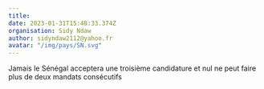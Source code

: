 ```yaml
---
title: 
date: 2023-01-31T15:48:33.374Z
organisation: Sidy Ndaw 
author: sidyndaw2112@yahoo.fr
avatar: "/img/pays/SN.svg"
---
```


Jamais le Sénégal acceptera une troisième candidature et nul ne peut faire plus de deux mandats consécutifs 